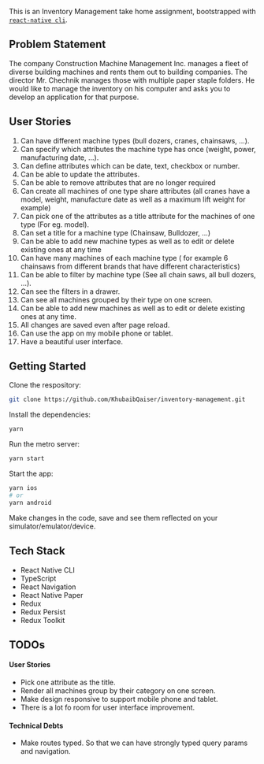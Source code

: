 This is an Inventory Management take home assignment, bootstrapped with [`react-native cli`](https://reactnative.dev/docs/environment-setup).

## Problem Statement

The company Construction Machine Management Inc. manages a fleet of diverse building machines and rents them out to building companies. The director Mr. Chechnik manages those with multiple paper staple folders. He would like to manage the inventory on his computer and asks you to develop an application for that purpose.

## User Stories

1. Can have different machine types (bull dozers, cranes, chainsaws, ...).
2. Can specify which attributes the machine type has once (weight, power, manufacturing date, ...).
3. Can define attributes which can be date, text, checkbox or number.
4. Can be able to update the attributes.
5. Can be able to remove attributes that are no longer required
6. Can create all machines of one type share attributes (all cranes have a model, weight, manufacture date as well as a maximum lift weight for example)
7. Can pick one of the attributes as a title attribute for the machines of one type (For eg. model).
8. Can set a title for a machine type (Chainsaw, Bulldozer, ...)
9. Can be able to add new machine types as well as to edit or delete existing ones at any time
10. Can have many machines of each machine type ( for example 6 chainsaws from different brands that have different characteristics)
11. Can be able to filter by machine type (See all chain saws, all bull dozers, ...).
12. Can see the filters in a drawer.
13. Can see all machines grouped by their type on one screen.
14. Can be able to add new machines as well as to edit or delete existing ones at any time.
15. All changes are saved even after page reload.
16. Can use the app on my mobile phone or tablet.
17. Have a beautiful user interface.

## Getting Started

Clone the respository:

```bash
git clone https://github.com/KhubaibQaiser/inventory-management.git
```

Install the dependencies:

```bash
yarn
```

Run the metro server:

```bash
yarn start
```

Start the app:

```bash
yarn ios
# or
yarn android
```

Make changes in the code, save and see them reflected on your simulator/emulator/device.

## Tech Stack

- React Native CLI
- TypeScript
- React Navigation
- React Native Paper
- Redux
- Redux Persist
- Redux Toolkit

## TODOs

#### User Stories

- Pick one attribute as the title.
- Render all machines group by their category on one screen.
- Make design responsive to support mobile phone and tablet.
- There is a lot fo room for user interface improvement.

#### Technical Debts

- Make routes typed. So that we can have strongly typed query params and navigation.
